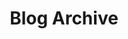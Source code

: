 ---
title: "Blog Archive"
url: "/archive/"
ShowAllPagesInArchive: true
layout: archives
disableShare: true
---